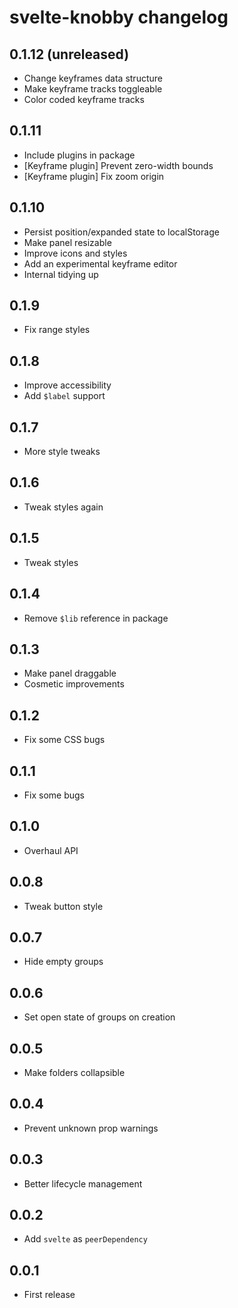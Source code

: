 # svelte-knobby changelog

## 0.1.12 (unreleased)

- Change keyframes data structure
- Make keyframe tracks toggleable
- Color coded keyframe tracks

## 0.1.11

- Include plugins in package
- [Keyframe plugin] Prevent zero-width bounds
- [Keyframe plugin] Fix zoom origin

## 0.1.10

- Persist position/expanded state to localStorage
- Make panel resizable
- Improve icons and styles
- Add an experimental keyframe editor
- Internal tidying up

## 0.1.9

- Fix range styles

## 0.1.8

- Improve accessibility
- Add `$label` support

## 0.1.7

- More style tweaks

## 0.1.6

- Tweak styles again

## 0.1.5

- Tweak styles

## 0.1.4

- Remove `$lib` reference in package

## 0.1.3

- Make panel draggable
- Cosmetic improvements

## 0.1.2

- Fix some CSS bugs

## 0.1.1

- Fix some bugs

## 0.1.0

- Overhaul API

## 0.0.8

- Tweak button style

## 0.0.7

- Hide empty groups

## 0.0.6

- Set open state of groups on creation

## 0.0.5

- Make folders collapsible

## 0.0.4

- Prevent unknown prop warnings

## 0.0.3

- Better lifecycle management

## 0.0.2

- Add `svelte` as `peerDependency`

## 0.0.1

- First release

